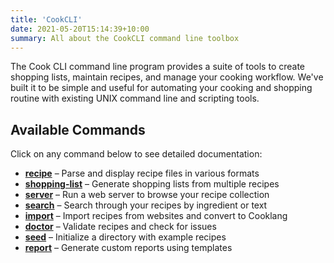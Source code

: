 ```yaml
---
title: 'CookCLI'
date: 2021-05-20T15:14:39+10:00
summary: All about the CookCLI command line toolbox
---
```


The Cook CLI command line program provides a suite of tools to create shopping lists, maintain recipes, and manage your cooking workflow. We've built it to be simple and useful for automating your cooking and shopping routine with existing UNIX command line and scripting tools.

## Available Commands

Click on any command below to see detailed documentation:


* **[recipe](recipe.md)** – Parse and display recipe files in various formats
* **[shopping-list](shopping-list.md)** – Generate shopping lists from multiple recipes
* **[server](server.md)** – Run a web server to browse your recipe collection
* **[search](search.md)** – Search through your recipes by ingredient or text
* **[import](import.md)** – Import recipes from websites and convert to Cooklang
* **[doctor](doctor.md)** – Validate recipes and check for issues
* **[seed](seed.md)** – Initialize a directory with example recipes
* **[report](report.md)** – Generate custom reports using templates

